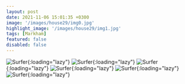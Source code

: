 ```yaml
---
layout: post
date: 2021-11-06 15:01:35 +0300
image: '/images/house29/img0.jpg'
highlight_image: '/images/house29/img1.jpg'
tags: [Markham]
featured: false
disabled: false
---
```


![Surfer]({{site.baseurl}}/images/house29/img3.jpg){:loading="lazy"}
![Surfer]({{site.baseurl}}/images/house29/img4.jpg){:loading="lazy"}
![Surfer]({{site.baseurl}}/images/house29/img5.jpg){:loading="lazy"}
![Surfer]({{site.baseurl}}/images/house29/img6.jpg){:loading="lazy"}
![Surfer]({{site.baseurl}}/images/house29/img7.jpg){:loading="lazy"}
![Surfer]({{site.baseurl}}/images/house29/img8.jpg){:loading="lazy"} 